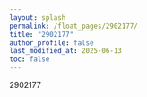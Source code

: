 ```yaml
---
layout: splash
permalink: /float_pages/2902177/
title: "2902177"
author_profile: false
last_modified_at: 2025-06-13
toc: false
---
```

 
2902177
